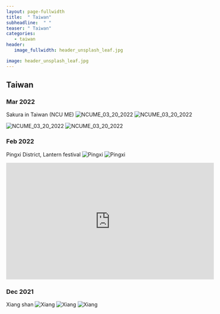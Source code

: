 ```yaml
---
layout: page-fullwidth
title:  " Taiwan"
subheadline:  " "
teaser: " Taiwan"
categories: 
   - taiwan
header:
   image_fullwidth: header_unsplash_leaf.jpg

image: header_unsplash_leaf.jpg
---
```


## Taiwan

### Mar 2022 
Sakura in Taiwan (NCU ME) 
![NCUME_03_20_2022](/images/DSC_1355.JPG)
![NCUME_03_20_2022](/images/DSC_1322.JPG)

![NCUME_03_20_2022](/images/DSC_1237.JPG)
![NCUME_03_20_2022](/images/DSC_1111.JPG)

### Feb 2022
Pingxi District, Lantern festival
![Pingxi](/images/HORIZON_0001_BURST20220212174215539_COVER.JPG)
![Pingxi](/images/DSC_1151.JPG)

<iframe width="560" height="315" src="https://www.youtube.com/embed/roccFX0Y73I" title="YouTube video player" frameborder="0" allow="accelerometer; autoplay; clipboard-write; encrypted-media; gyroscope; picture-in-picture" allowfullscreen></iframe>

### Dec 2021
Xiang shan
![Xiang](/images/DSC_0668.JPG)
![Xiang](/images/DSC_0553.JPG)
![Xiang](/images/DSC_0554.JPG)